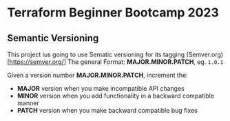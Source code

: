 # Terraform Beginner Bootcamp 2023


## Semantic Versioning
This project ius going to use Sematic versioning for its tagging
(Semver.org)[https://semver.org/]
The general Format:
**MAJOR.MINOR.PATCH**, eg. `1.0.1`  

Given a version number **MAJOR.MINOR.PATCH**, increment the:
- **MAJOR** version when you make incompatible API changes 
- **MINOR** version when you add functionality in a backward compatible manner
- **PATCH** version when you make backward compatible bug fixes
